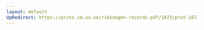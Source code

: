 ```yaml
---
layout: default
UpRedirect: https://pruto.im.uu.se/riksdagen-records-pdf/1873/prot-1873--fk--131/prot-1873--fk--131_017.pdf
---
```

